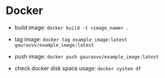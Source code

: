 # Docker

*   build image: `docker build -t <image_name> .`

*   tag image:
    `docker tag example_image:latest gauravvv/example_image:latest`

*   push image: `docker push gauravvv/example_image:latest`

*   check docker disk space usage: `docker system df`
